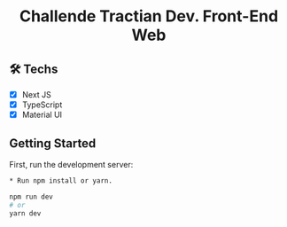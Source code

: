 <h1 align="center">Challende Tractian Dev. Front-End Web</h1>

## 🛠 Techs

- [x] Next JS 
- [x] TypeScript
- [x] Material UI

## Getting Started

First, run the development server:

```bash
* Run npm install or yarn.
```

```bash
npm run dev
# or
yarn dev
```
